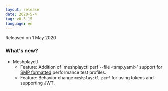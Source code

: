 ```yaml
---
layout: release
date: 2020-5-4
tag: v0.3.15
language: en
---
```


Released on 1 May 2020

### What's new?

- Meshplayctl
  - Feature: Addition of `meshplayctl perf --file <smp.yaml>' support for [SMP formatted](https://github.com/khulnasoft/service-mesh-performance) performance test profiles.
  - Feature: Behavior change `meshplayctl perf` for using tokens and supporting JWT.

